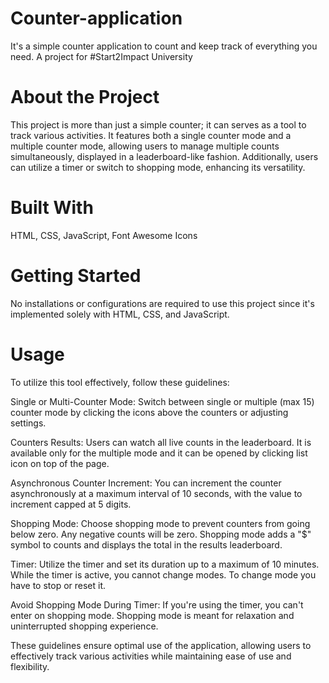 # Counter-application
It's a simple counter application to count and keep track of everything you need. A project for #Start2Impact University

# About the Project
This project is more than just a simple counter; it can serves as a tool to track various activities. It features both a single counter mode and a multiple counter mode, allowing users to manage multiple counts simultaneously, displayed in a leaderboard-like fashion. Additionally, users can utilize a timer or switch to shopping mode, enhancing its versatility.

# Built With
HTML, CSS, JavaScript, Font Awesome Icons
# Getting Started
No installations or configurations are required to use this project since it's implemented solely with HTML, CSS, and JavaScript.
# Usage
To utilize this tool effectively, follow these guidelines:

Single or Multi-Counter Mode: Switch between single or multiple (max 15) counter mode by clicking the icons above the counters or adjusting settings.

Counters Results: Users can watch all live counts in the leaderboard. It is available only for the multiple mode and it can be opened by clicking list icon on top of the page.

Asynchronous Counter Increment: You can increment the counter asynchronously at a maximum interval of 10 seconds, with the value to increment capped at 5 digits.

Shopping Mode: Choose shopping mode to prevent counters from going below zero. Any negative counts will be zero. Shopping mode adds a "$" symbol to counts and displays the total in the results leaderboard.

Timer: Utilize the timer and set its duration up to a maximum of 10 minutes. While the timer is active, you cannot change modes. To change mode you have to stop or reset it.

Avoid Shopping Mode During Timer: If you're using the timer, you can't enter on shopping mode. Shopping mode is meant for relaxation and uninterrupted shopping experience.

These guidelines ensure optimal use of the application, allowing users to effectively track various activities while maintaining ease of use and flexibility.
